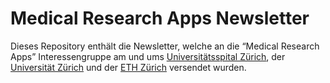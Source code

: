Medical Research Apps Newsletter
================================

Dieses Repository enthält die Newsletter, welche an die “Medical Research Apps” Interessengruppe am und ums [Universitätsspital Zürich](http://www.usz.ch), der [Universität Zürich](http://www.uzh.ch) und der [ETH Zürich](http://www.ethz.ch) versendet wurden.
